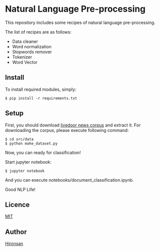 # Natural Language Pre-processing
This repository includes some recipes of natural language pre-processing.

The list of recipes are as follows:
* Data cleaner
* Word normalization
* Stopwords remover
* Tokenizer
* Word Vector


## Install
To install required modules, simply:

```
$ pip install -r requirements.txt
```

## Setup
First, you should download [livedoor news corpus](http://www.rondhuit.com/download.html#ldcc) and extract it.
For downloading the corpus, please execute following command:

```
$ cd src/data
$ python make_dataset.py
```

Now, you can ready for classification!

Start jupyter notebook:

```
$ jupyter notebook
```

And you can execute notebooks/document_classification.ipynb.

Good NLP Life!

## Licence

[MIT](https://github.com/Hironsan/natural-language-preprocessings/blob/master/LICENCE)

## Author

[Hironsan](https://github.com/Hironsan)
